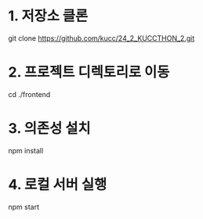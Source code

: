 # 1. 저장소 클론

git clone https://github.com/kucc/24_2_KUCCTHON_2.git

# 2. 프로젝트 디렉토리로 이동

cd ./frontend

# 3. 의존성 설치

npm install

# 4. 로컬 서버 실행

npm start

